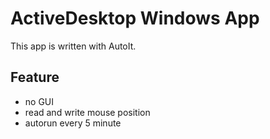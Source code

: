 # ActiveDesktop Windows App

This app is written with AutoIt. 

## Feature
- no GUI
- read and write mouse position
- autorun every 5 minute
